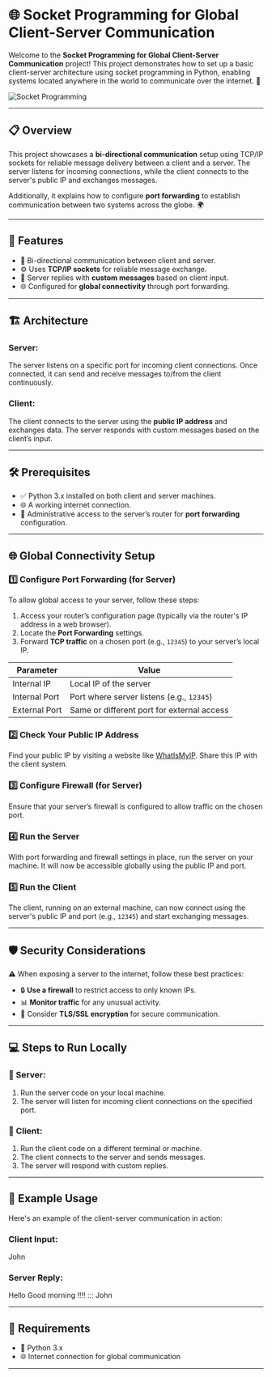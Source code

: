 
# 🌐 Socket Programming for Global Client-Server Communication

Welcome to the **Socket Programming for Global Client-Server Communication** project! This project demonstrates how to set up a basic client-server architecture using socket programming in Python, enabling systems located anywhere in the world to communicate over the internet. 🚀

![Socket Programming](https://github.com/user-attachments/assets/48ab48f0-2628-43b9-a9b3-e49a76e931d4)

---

## 📋 Overview

This project showcases a **bi-directional communication** setup using TCP/IP sockets for reliable message delivery between a client and a server. The server listens for incoming connections, while the client connects to the server's public IP and exchanges messages.

Additionally, it explains how to configure **port forwarding** to establish communication between two systems across the globe. 🌍

---

## 🎯 Features

- 🔁 Bi-directional communication between client and server.
- ⚙️ Uses **TCP/IP sockets** for reliable message exchange.
- 📨 Server replies with **custom messages** based on client input.
- 🌐 Configured for **global connectivity** through port forwarding.

---

## 🏗️ Architecture

### **Server:**
The server listens on a specific port for incoming client connections. Once connected, it can send and receive messages to/from the client continuously.

### **Client:**
The client connects to the server using the **public IP address** and exchanges data. The server responds with custom messages based on the client’s input.

---

## 🛠️ Prerequisites

- ✅ Python 3.x installed on both client and server machines.
- 🌐 A working internet connection.
- 🔧 Administrative access to the server’s router for **port forwarding** configuration.

---

## 🌐 Global Connectivity Setup

### 1️⃣ **Configure Port Forwarding (for Server)**

To allow global access to your server, follow these steps:

1. Access your router’s configuration page (typically via the router's IP address in a web browser).
2. Locate the **Port Forwarding** settings.
3. Forward **TCP traffic** on a chosen port (e.g., `12345`) to your server’s local IP.

| Parameter        | Value                         |
|------------------|-------------------------------|
| Internal IP       | Local IP of the server       |
| Internal Port     | Port where server listens (e.g., `12345`) |
| External Port     | Same or different port for external access |

### 2️⃣ **Check Your Public IP Address**

Find your public IP by visiting a website like [WhatIsMyIP](https://www.whatismyip.com). Share this IP with the client system.

### 3️⃣ **Configure Firewall (for Server)**

Ensure that your server’s firewall is configured to allow traffic on the chosen port.

### 4️⃣ **Run the Server**

With port forwarding and firewall settings in place, run the server on your machine. It will now be accessible globally using the public IP and port.

### 5️⃣ **Run the Client**

The client, running on an external machine, can now connect using the server's public IP and port (e.g., `12345`) and start exchanging messages.

---

## 🛡️ Security Considerations

⚠️ When exposing a server to the internet, follow these best practices:

- 🔒 **Use a firewall** to restrict access to only known IPs.
- 📊 **Monitor traffic** for any unusual activity.
- 🔐 Consider **TLS/SSL encryption** for secure communication.

---

## 💻 Steps to Run Locally

### 🔧 Server:

1. Run the server code on your local machine.
2. The server will listen for incoming client connections on the specified port.

### 🔧 Client:

1. Run the client code on a different terminal or machine.
2. The client connects to the server and sends messages.
3. The server will respond with custom replies.

---

## 💬 Example Usage

Here's an example of the client-server communication in action:

### **Client Input:**

John

### **Server Reply:**

Hello Good morning !!!! ::: John

---

## 🧰 Requirements

- 🐍 Python 3.x
- 🌐 Internet connection for global communication

---
